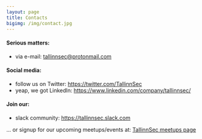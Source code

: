 ```yaml
---
layout: page
title: Contacts
bigimg: /img/contact.jpg
---
```


<h4>Serious matters:</h4>
<ul>
    <li>
            via e-mail: <a href="mailto:">tallinnsec@protonmail.com</a>
    </li>
</ul>

<h4>Social media:</h4>
<ul>
    <li>
        follow us on Twitter: <a href="https://twitter.com/TallinnSec">https://twitter.com/TallinnSec</a> 
    </li>
    <li>
        yeap, we got LinkedIn: <a href="https://www.linkedin.com/company/tallinnsec/">https://www.linkedin.com/company/tallinnsec/</a>
    </li>
</ul>


<h4>Join our:</h4>
<ul>
    <li>
        slack community: <a href="https://tallinnsec.slack.com">https://tallinnsec.slack.com</a>
    </li>
</ul>

<p>
... or signup for our upcoming meetups/events at: <a href="https://www.meetup.com/TallinnSec/">TallinnSec meetups page</a>
</p>
